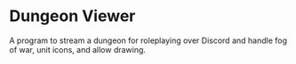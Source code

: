 # Dungeon Viewer
 A program to stream a dungeon for roleplaying over Discord and handle fog of war, unit icons, and allow drawing.

